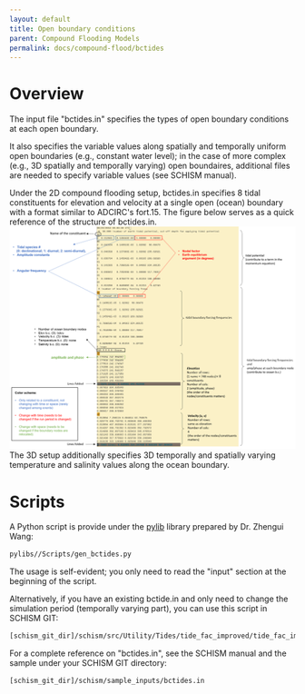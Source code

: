 ```yaml
---
layout: default
title: Open boundary conditions
parent: Compound Flooding Models
permalink: docs/compound-flood/bctides
---
```


# Overview
The input file "bctides.in" specifies the types of open boundary conditions at each open boundary.

It also specifies the variable values along spatially and temporally uniform open boundaries (e.g., constant water level);
in the case of more complex (e.g., 3D spatially and temporally varying) open boundaires, additional files are needed to specify variable values (see SCHISM manual).

Under the 2D compound flooding setup, bctides.in specifies 8 tidal constituents for elevation and velocity at a single open (ocean) boundary with a format similar to ADCIRC's fort.15.
The figure below serves as a quick reference of the structure of bctides.in.
[![Sample bctides.in](bctides.png)](bctides.png)
The 3D setup additionally specifies 3D temporally and spatially varying temperature and salinity values along the ocean boundary.

# Scripts
A Python script is provide under the [pylib](https://github.com/wzhengui/pylibs) library prepared by Dr. Zhengui Wang:
```bash
pylibs//Scripts/gen_bctides.py

```
The usage is self-evident; you only need to read the "input" section at the beginning of the script.

Alternatively, if you have an existing bctide.in and only need to change the simulation period (temporally varying part),
you can use this script in SCHISM GIT:
```bash
[schism_git_dir]/schism/src/Utility/Tides/tide_fac_improved/tide_fac_improved
```

For a complete reference on "bctides.in", see the SCHISM manual and the sample under your SCHISM GIT directory:
```bash
[schism_git_dir]/schism/sample_inputs/bctides.in
```
